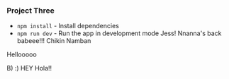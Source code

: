 ### Project Three

* `npm install` - Install dependencies
* `npm run dev` - Run the app in development mode
Jess!
Nnanna's back babeee!!!
Chikin Namban


Hellooooo 

B)
:) 
HEY
Hola!!
